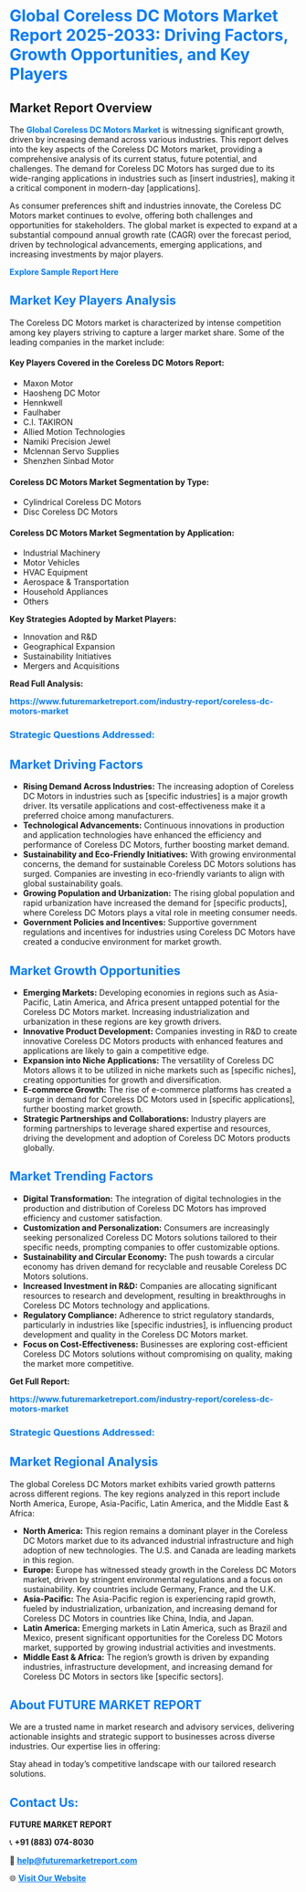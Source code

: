 <h1 style="color: #007BFF;">Global Coreless DC Motors Market Report 2025-2033: Driving Factors, Growth Opportunities, and Key Players</h1>

<section id="overview">
<h2>Market Report Overview</h2>
<p>The <a href="https://www.futuremarketreport.com/industry-report/coreless-dc-motors-market" style="color: #007BFF; text-decoration: none;"><strong>Global Coreless DC Motors Market</strong></a> is witnessing significant growth, driven by increasing demand across various industries. This report delves into the key aspects of the Coreless DC Motors market, providing a comprehensive analysis of its current status, future potential, and challenges. The demand for Coreless DC Motors has surged due to its wide-ranging applications in industries such as [insert industries], making it a critical component in modern-day [applications].</p>
<p>As consumer preferences shift and industries innovate, the Coreless DC Motors market continues to evolve, offering both challenges and opportunities for stakeholders. The global market is expected to expand at a substantial compound annual growth rate (CAGR) over the forecast period, driven by technological advancements, emerging applications, and increasing investments by major players.</p>
</section>

<section id="overview">
<p><a href="https://www.futuremarketreport.com/request-sample/reportId=87566" style="color: #007BFF; text-decoration: none;"><strong>Explore Sample Report Here</strong></a></p>
</section>

<section id="key-players">
<h2 style="color: #007BFF;">Market Key Players Analysis</h2>
<p>The Coreless DC Motors market is characterized by intense competition among key players striving to capture a larger market share. Some of the leading companies in the market include:</p>
<h4>Key Players Covered in the Coreless DC Motors Report:</h4>
<ul><li>Maxon Motor</li><li>Haosheng DC Motor</li><li>Hennkwell</li><li>Faulhaber</li><li>C.I. TAKIRON</li><li>Allied Motion Technologies</li><li>Namiki Precision Jewel</li><li>Mclennan Servo Supplies</li><li>Shenzhen Sinbad Motor</li></ul>
<h4>Coreless DC Motors Market Segmentation by Type:</h4>
<ul><li>Cylindrical Coreless DC Motors</li><li>Disc Coreless DC Motors</li></ul>

<h4>Coreless DC Motors Market Segmentation by Application:</h4>
<ul><li>Industrial Machinery</li><li>Motor Vehicles</li><li>HVAC Equipment</li><li>Aerospace &amp; Transportation</li><li>Household Appliances</li><li>Others</li></ul>
<p><strong>Key Strategies Adopted by Market Players:</strong></p>
<ul>
<li>Innovation and R&D</li>
<li>Geographical Expansion</li>
<li>Sustainability Initiatives</li>
<li>Mergers and Acquisitions</li>
</ul>
</section>

<section>
<p><strong>Read Full Analysis: </strong></p><a href="https://www.futuremarketreport.com/industry-report/coreless-dc-motors-market" style="color: #007BFF; text-decoration: none;"><strong>https://www.futuremarketreport.com/industry-report/coreless-dc-motors-market</strong></a>
<h3 style="color: #007BFF;">Strategic Questions Addressed:</h3>
</section>

<section id="driving-factors">
<h2 style="color: #007BFF;">Market Driving Factors</h2>
<ul>
<li><strong>Rising Demand Across Industries:</strong> The increasing adoption of Coreless DC Motors in industries such as [specific industries] is a major growth driver. Its versatile applications and cost-effectiveness make it a preferred choice among manufacturers.</li>
<li><strong>Technological Advancements:</strong> Continuous innovations in production and application technologies have enhanced the efficiency and performance of Coreless DC Motors, further boosting market demand.</li>
<li><strong>Sustainability and Eco-Friendly Initiatives:</strong> With growing environmental concerns, the demand for sustainable Coreless DC Motors solutions has surged. Companies are investing in eco-friendly variants to align with global sustainability goals.</li>
<li><strong>Growing Population and Urbanization:</strong> The rising global population and rapid urbanization have increased the demand for [specific products], where Coreless DC Motors plays a vital role in meeting consumer needs.</li>
<li><strong>Government Policies and Incentives:</strong> Supportive government regulations and incentives for industries using Coreless DC Motors have created a conducive environment for market growth.</li>
</ul>
</section>

<section id="growth-opportunities">
<h2 style="color: #007BFF;">Market Growth Opportunities</h2>
<ul>
<li><strong>Emerging Markets:</strong> Developing economies in regions such as Asia-Pacific, Latin America, and Africa present untapped potential for the Coreless DC Motors market. Increasing industrialization and urbanization in these regions are key growth drivers.</li>
<li><strong>Innovative Product Development:</strong> Companies investing in R&D to create innovative Coreless DC Motors products with enhanced features and applications are likely to gain a competitive edge.</li>
<li><strong>Expansion into Niche Applications:</strong> The versatility of Coreless DC Motors allows it to be utilized in niche markets such as [specific niches], creating opportunities for growth and diversification.</li>
<li><strong>E-commerce Growth:</strong> The rise of e-commerce platforms has created a surge in demand for Coreless DC Motors used in [specific applications], further boosting market growth.</li>
<li><strong>Strategic Partnerships and Collaborations:</strong> Industry players are forming partnerships to leverage shared expertise and resources, driving the development and adoption of Coreless DC Motors products globally.</li>
</ul>
</section>

<section id="trending-factors">
<h2 style="color: #007BFF;">Market Trending Factors</h2>
<ul>
<li><strong>Digital Transformation:</strong> The integration of digital technologies in the production and distribution of Coreless DC Motors has improved efficiency and customer satisfaction.</li>
<li><strong>Customization and Personalization:</strong> Consumers are increasingly seeking personalized Coreless DC Motors solutions tailored to their specific needs, prompting companies to offer customizable options.</li>
<li><strong>Sustainability and Circular Economy:</strong> The push towards a circular economy has driven demand for recyclable and reusable Coreless DC Motors solutions.</li>
<li><strong>Increased Investment in R&D:</strong> Companies are allocating significant resources to research and development, resulting in breakthroughs in Coreless DC Motors technology and applications.</li>
<li><strong>Regulatory Compliance:</strong> Adherence to strict regulatory standards, particularly in industries like [specific industries], is influencing product development and quality in the Coreless DC Motors market.</li>
<li><strong>Focus on Cost-Effectiveness:</strong> Businesses are exploring cost-efficient Coreless DC Motors solutions without compromising on quality, making the market more competitive.</li>
</ul>
</section>

<section>
<p><strong>Get Full Report: </strong></p><a href="https://www.futuremarketreport.com/industry-report/coreless-dc-motors-market" style="color: #007BFF; text-decoration: none;"><strong>https://www.futuremarketreport.com/industry-report/coreless-dc-motors-market</strong></a>
<h3 style="color: #007BFF;">Strategic Questions Addressed:</h3>
</section>


<section id="regional-analysis">
<h2 style="color: #007BFF;">Market Regional Analysis</h2>
<p>The global Coreless DC Motors market exhibits varied growth patterns across different regions. The key regions analyzed in this report include North America, Europe, Asia-Pacific, Latin America, and the Middle East & Africa:</p>
<ul>
<li><strong>North America:</strong> This region remains a dominant player in the Coreless DC Motors market due to its advanced industrial infrastructure and high adoption of new technologies. The U.S. and Canada are leading markets in this region.</li>
<li><strong>Europe:</strong> Europe has witnessed steady growth in the Coreless DC Motors market, driven by stringent environmental regulations and a focus on sustainability. Key countries include Germany, France, and the U.K.</li>
<li><strong>Asia-Pacific:</strong> The Asia-Pacific region is experiencing rapid growth, fueled by industrialization, urbanization, and increasing demand for Coreless DC Motors in countries like China, India, and Japan.</li>
<li><strong>Latin America:</strong> Emerging markets in Latin America, such as Brazil and Mexico, present significant opportunities for the Coreless DC Motors market, supported by growing industrial activities and investments.</li>
<li><strong>Middle East & Africa:</strong> The region’s growth is driven by expanding industries, infrastructure development, and increasing demand for Coreless DC Motors in sectors like [specific sectors].</li>
</ul>
</section>

<footer>
<h2 style="color: #007BFF;">About FUTURE MARKET REPORT</h2>
<p>We are a trusted name in market research and advisory services, delivering actionable insights and strategic support to businesses across diverse industries. Our expertise lies in offering:</p>

<p>Stay ahead in today’s competitive landscape with our tailored research solutions.</p>

<h2 style="color: #007BFF;">Contact Us:</h2>
<p><strong>FUTURE MARKET REPORT</strong></p>
<p>📞 <strong>+91 (883) 074-8030</strong></p>
<p>📧 <strong><a href="mailto:help@futuremarketreport.com" style="color: #007BFF;">help@futuremarketreport.com</a></strong></p>
<p>🌐 <strong><a href="https://www.futuremarketreport.com/" style="color: #007BFF;">Visit Our Website</a></strong></p>
</footer>